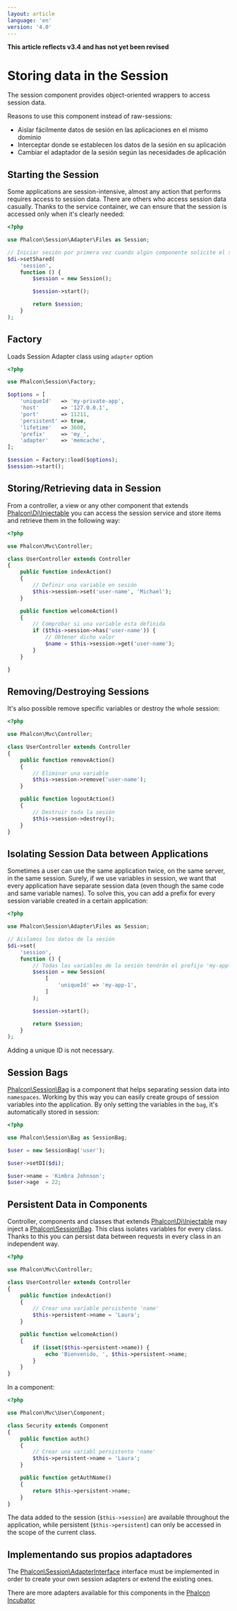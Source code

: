 ```yaml
---
layout: article
language: 'en'
version: '4.0'
---
```

**This article reflects v3.4 and has not yet been revised**

<a name='overview'></a>

# Storing data in the Session

The session component provides object-oriented wrappers to access session data.

Reasons to use this component instead of raw-sessions:

* Aislar fácilmente datos de sesión en las aplicaciones en el mismo dominio
* Interceptar donde se establecen los datos de la sesión en su aplicación
* Cambiar el adaptador de la sesión según las necesidades de aplicación

<a name='start'></a>

## Starting the Session

Some applications are session-intensive, almost any action that performs requires access to session data. There are others who access session data casually. Thanks to the service container, we can ensure that the session is accessed only when it's clearly needed:

```php
<?php

use Phalcon\Session\Adapter\Files as Session;

// Iniciar sesión por primera vez cuando algún componente solicite el servicio de session
$di->setShared(
    'session',
    function () {
        $session = new Session();

        $session->start();

        return $session;
    }
);
```

<a name='start-factory'></a>

## Factory

Loads Session Adapter class using `adapter` option

```php
<?php

use Phalcon\Session\Factory;

$options = [
    'uniqueId'   => 'my-private-app',
    'host'       => '127.0.0.1',
    'port'       => 11211,
    'persistent' => true,
    'lifetime'   => 3600,
    'prefix'     => 'my_',
    'adapter'    => 'memcache',
];

$session = Factory::load($options);
$session->start();
```

<a name='store'></a>

## Storing/Retrieving data in Session

From a controller, a view or any other component that extends [Phalcon\Di\Injectable](api/Phalcon_Di_Injectable) you can access the session service and store items and retrieve them in the following way:

```php
<?php

use Phalcon\Mvc\Controller;

class UserController extends Controller
{
    public function indexAction()
    {
        // Definir una variable en sesión
        $this->session->set('user-name', 'Michael');
    }

    public function welcomeAction()
    {
        // Comprobar si una variable esta definida
        if ($this->session->has('user-name')) {
            // Obtener dicho valor
            $name = $this->session->get('user-name');
        }
    }

}
```

<a name='remove-destroy'></a>

## Removing/Destroying Sessions

It's also possible remove specific variables or destroy the whole session:

```php
<?php

use Phalcon\Mvc\Controller;

class UserController extends Controller
{
    public function removeAction()
    {
        // Eliminar una variable
        $this->session->remove('user-name');
    }

    public function logoutAction()
    {
        // Destruir toda la sesión
        $this->session->destroy();
    }
}
```

<a name='data-isolation'></a>

## Isolating Session Data between Applications

Sometimes a user can use the same application twice, on the same server, in the same session. Surely, if we use variables in session, we want that every application have separate session data (even though the same code and same variable names). To solve this, you can add a prefix for every session variable created in a certain application:

```php
<?php

use Phalcon\Session\Adapter\Files as Session;

// Aislamos los datos de la sesión
$di->set(
    'session',
    function () {
        // Todas las variables de la sesión tendrán el prefijo 'my-app-1'
        $session = new Session(
            [
                'uniqueId' => 'my-app-1',
            ]
        );

        $session->start();

        return $session;
    }
);
```

Adding a unique ID is not necessary.

<a name='bags'></a>

## Session Bags

[Phalcon\Session\Bag](api/Phalcon_Session_Bag) is a component that helps separating session data into `namespaces`. Working by this way you can easily create groups of session variables into the application. By only setting the variables in the `bag`, it's automatically stored in session:

```php
<?php

use Phalcon\Session\Bag as SessionBag;

$user = new SessionBag('user');

$user->setDI($di);

$user->name = 'Kimbra Johnson';
$user->age  = 22;
```

<a name='data-persistence'></a>

## Persistent Data in Components

Controller, components and classes that extends [Phalcon\Di\Injectable](api/Phalcon_Di_Injectable) may inject a [Phalcon\Session\Bag](api/Phalcon_Session_Bag). This class isolates variables for every class. Thanks to this you can persist data between requests in every class in an independent way.

```php
<?php

use Phalcon\Mvc\Controller;

class UserController extends Controller
{
    public function indexAction()
    {
        // Crear una variable persistente 'name'
        $this->persistent->name = 'Laura';
    }

    public function welcomeAction()
    {
        if (isset($this->persistent->name)) {
            echo 'Bienvenido, ', $this->persistent->name;
        }
    }
}
```

In a component:

```php
<?php

use Phalcon\Mvc\User\Component;

class Security extends Component
{
    public function auth()
    {
        // Crear una variabl persistente 'name'
        $this->persistent->name = 'Laura';
    }

    public function getAuthName()
    {
        return $this->persistent->name;
    }
}
```

The data added to the session (`$this->session`) are available throughout the application, while persistent (`$this->persistent`) can only be accessed in the scope of the current class.

<a name='custom-adapters'></a>

## Implementando sus propios adaptadores

The [Phalcon\Session\AdapterInterface](api/Phalcon_Session_AdapterInterface) interface must be implemented in order to create your own session adapters or extend the existing ones.

There are more adapters available for this components in the [Phalcon Incubator](https://github.com/phalcon/incubator/tree/master/Library/Phalcon/Session/Adapter)